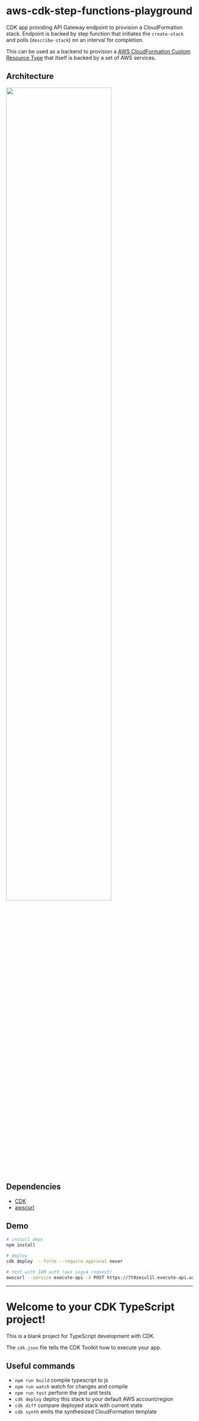 # aws-cdk-step-functions-playground

CDK app providing API Gateway endpoint to provision a CloudFormation stack.  Endpoint is backed by step function that
initiates the `create-stack` and polls (`describe-stack`) on an interval for completion.

This can be used as a backend to provision a [AWS CloudFormation Custom Resource Type](https://brianpfeil.com/post/aws-cloudformation-custom-resource-type/) that itself is backed by a set of AWS services.

## Architecture

<img src="https://www.evernote.com/l/AAExnb6WCDRDW7Vj2StG-7JI4d51djCzvPoB/image.png" alt="" width="75%" />

<!--
# graphviz source
digraph G {
    rankdir=LR;
    "api gateway" -> lambda
    lambda -> "step fn"
    "step fn" -> "lambda\n(cfn create stack)"
    "lambda\n(cfn create stack)" -> wait
    wait -> "lambda\n(create stack status)"
    "lambda\n(create stack status)" -> "choice (stack created?)"
    "choice (stack created?)"->wait
    "choice (stack created?)"->end
}
-->

## Dependencies

* [CDK](https://aws.amazon.com/cdk/)
* [awscurl](https://github.com/okigan/awscurl)

## Demo

```sh
# install deps
npm install

# deploy
cdk deploy  --force --require-approval never

# test with IAM auth (aws sigv4 request)
awscurl --service execute-api -X POST https://7t0zeiul1l.execute-api.us-east-1.amazonaws.com/prod/ -d '{"foo": "bar"}'
```

---
# Welcome to your CDK TypeScript project!

This is a blank project for TypeScript development with CDK.

The `cdk.json` file tells the CDK Toolkit how to execute your app.

## Useful commands

 * `npm run build`   compile typescript to js
 * `npm run watch`   watch for changes and compile
 * `npm run test`    perform the jest unit tests
 * `cdk deploy`      deploy this stack to your default AWS account/region
 * `cdk diff`        compare deployed stack with current state
 * `cdk synth`       emits the synthesized CloudFormation template
